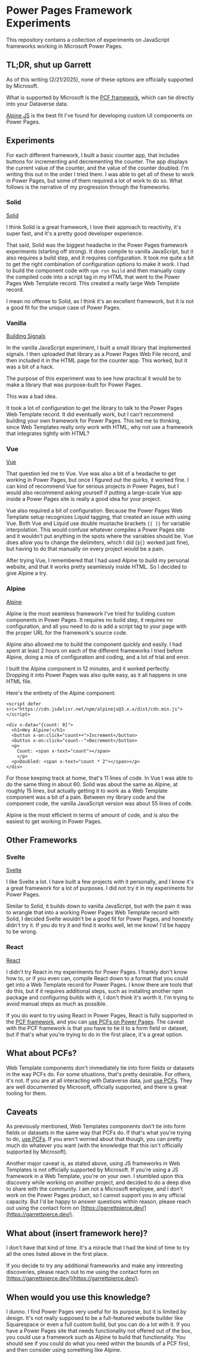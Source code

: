 # Power Pages Framework Experiments
This repository contains a collection of experiments on JavaScript frameworks working in Microsoft Power Pages.

## TL;DR, shut up Garrett
As of this writing (2/21/2025), none of these options are officially supported by Microsoft.

What is supported by Microsoft is the [PCF framework](https://learn.microsoft.com/en-us/power-apps/developer/component-framework/overview), which can tie directly into your Dataverse data.

[Alpine JS](https://alpinejs.dev/) is the best fit I've found for developing custom UI components on Power Pages. 

## Experiments
For each different framework, I built a basic counter app, that includes buttons for incrementing and decrementing the counter. The app displays the current value of the counter, and the value of the counter doubled. I'm writing this out in the order I tried them. I was able to get all of these to work in Power Pages, but some of them required a lot of work to do so. What follows is the narrative of my progression through the frameworks.

### Solid
[Solid](https://www.solidjs.com/)

I think Solid is a great framework, I love their approach to reactivity, it's super fast, and it's a pretty good developer experience.

That said, Solid was the biggest headache in the Power Pages framework experiments (starting off strong). It does compile to vanilla JavaScript, but it also requires a build step, and it requires configuration. It took me quite a bit to get the right combination of configuration options to make it work. I had to build the component code with `npm run build` and then manually copy the compiled code into a script tag in my HTML that went to the Power Pages Web Template record. This created a really large Web Template record.

I mean no offense to Solid, as I think it's an excellent framework, but it is not a good fit for the unique case of Power Pages. 

### Vanilla
[Building Signals](https://www.youtube.com/watch?v=t18Kzj9S8-M)

In the vanilla JavaScript experiment, I built a small library that implemented signals. I then uploaded that library as a Power Pages Web File record, and then included it in the HTML page for the counter app. This worked, but it was a bit of a hack.

The purpose of this experiment was to see how practical it would be to make a library that was purpose-built for Power Pages.

This was a bad idea.

It took a lot of configuration to get the library to talk to the Power Pages Web Template record. It did eventually work, but I can't recommend building your own framework for Power Pages. This led me to thinking, since Web Templates really only work with HTML, why not use a framework that integrates tightly with HTML?

### Vue
[Vue](https://vuejs.org/)

That question led me to Vue. Vue was also a bit of a headache to get working in Power Pages, but once I figured out the quirks, it worked fine. I can kind of recommend Vue for serious projects in Power Pages, but I would also recommend asking yourself if putting a large-scale Vue app inside a Power Pages site is really a good idea for your project.

Vue also required a bit of configuration. Because the Power Pages Web Template setup recognizes Liquid tagging, that created an issue with using Vue. Both Vue and Liquid use double mustache brackets `{{ }}` for variable interpolation. This would confuse whatever compiles a Power Pages site and it wouldn't put anything in the spots where the variables should be. Vue does allow you to change the delimiters, which I did (`${}` worked just fine), but having to do that manually on every project would be a pain. 

After trying Vue, I remembered that I had used Alpine to build my personal website, and that it works pretty seamlessly inside HTML. So I decided to give Alpine a try.

### Alpine
[Alpine](https://alpinejs.dev/)

Alpine is the most seamless framework I've tried for building custom components in Power Pages. It requires no build step, it requires no configuration, and all you need to do is add a script tag to your page with the proper URL for the framework's source code.

Alpine also allowed me to build the component quickly and easily. I had spent at least 2 hours on each of the different frameworks I tried before Alpine, doing a mix of configuration and coding, and a lot of trial and error.

I built the Alpine component in 12 minutes, and it worked perfectly. Dropping it into Power Pages was also quite easy, as it all happens in one HTML file.

Here's the entirety of the Alpine component:
```
<script defer src="https://cdn.jsdelivr.net/npm/alpinejs@3.x.x/dist/cdn.min.js"></script>

<div x-data="{count: 0}">
  <h1>Hey Alpine!</h1>
  <button x-on:click="count++">Increment</button>
  <button x-on:click="count--">Decrement</button>
  <p>
    Count: <span x-text="count"></span>
    </p>
  <p>Doubled: <span x-text="count * 2"></span></p>
</div>
```

For those keeping track at home, that's 11 lines of code. In Vue I was able to do the same thing in about 60. Solid was about the same as Alpine, at roughly 15 lines, but actually getting it to work as a Web Template component was a bit of a pain. Between my library code and the component code, the vanilla JavaScript version was about 55 lines of code.

Alpine is the most efficient in terms of amount of code, and is also the easiest to get working in Power Pages.

## Other Frameworks
### Svelte
[Svelte](https://svelte.dev/)

I like Svelte a lot. I have built a few projects with it personally, and I know it's a great framework for a lot of purposes. I did not try it in my experiments for Power Pages.

Similar to Solid, it builds down to vanilla JavaScript, but with the pain it was to wrangle that into a working Power Pages Web Template record with Solid, I decided Svelte wouldn't be a good fit for Power Pages, and honestly didn't try it. If you do try it and find it works well, let me know! I'd be happy to be wrong.

### React
[React](https://react.dev/)

I didn't try React in my experiments for Power Pages. I frankly don't know how to, or if you even can, compile React down to a format that you could get into a Web Template record for Power Pages. I know there are tools that do this, but if it requires additional steps, such as installing another npm package and configuring builds with it, I don't think it's worth it. I'm trying to avoid manual steps as much as possible.

If you do want to try using React in Power Pages, React is fully supported in the [PCF framework](https://learn.microsoft.com/en-us/power-apps/developer/component-framework/overview), and you can [use PCFs on Power Pages](https://learn.microsoft.com/en-us/power-pages/configure/component-framework). The caveat with the PCF framework is that you have to tie it to a form field or dataset, but if that's what you're trying to do in the first place, it's a great option.

## What about PCFs?
Web Template components don't immediately tie into form fields or datasets in the way PCFs do. For some situations, that's pretty desirable. For others, it's not. If you are at all interacting with Dataverse data, just [use PCFs](https://learn.microsoft.com/en-us/power-apps/developer/component-framework/overview). They are well documented by Microsoft, officially supported, and there is great tooling for them.

## Caveats
As previously mentioned, Web Templates components don't tie into form fields or datasets in the same way that PCFs do. If that's what you're trying to do, [use PCFs](https://learn.microsoft.com/en-us/power-apps/developer/component-framework/overview). If you aren't worried about that though, you can pretty much do whatever you want (with the knowledge that this isn't officially supported by Microsoft).

Another major caveat is, as stated above, using JS frameworks in Web Templates is not officially supported by Microsoft. If you're using a JS framework in a Web Template, you're on your own. I stumbled upon this discovery while working on another project, and decided to do a deep dive to share with the community. I am not a Microsoft employee, and I don't work on the Power Pages product, so I cannot support you in any official capacity. But I'd be happy to answer questions within reason, please reach out using the contact form on [https://garrettpierce.dev/](https://garrettpierce.dev/).

## What about (insert framework here)?
I don't have that kind of time. It's a miracle that I had the kind of time to try all the ones listed above in the first place.

If you decide to try any additional frameworks and make any interesting discoveries, please reach out to me using the contact form on [https://garrettpierce.dev/](https://garrettpierce.dev/).

## When would you use this knowledge?
I dunno. I find Power Pages very useful for its purpose, but it is limited by design. It's not really supposed to be a full-featured website builder like Squarespace or even a full custom build, but you can do a lot with it. If you have a Power Pages site that needs functionality not offered out of the box, you could use a framework such as Alpine to build that functionality. You should see if you could do what you need within the bounds of a PCF first, and then consider using something like Alpine.
